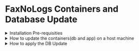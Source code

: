 # FaxNoLogs Containers and Database Update

<details><summary>Installation Pre-requisities</summary>
<p>

- Please make sure you have apply the [Initial Setup](https://github.com/kparginos/faxnologs-dbsetup).
	
>### If you already have done it, **DO NOT RUN IT AGAIN !!!**

</p>
</details>

<details><summary>How to update the containers(db and app) on a host machine</summary>
<p>

In order to update the latest containers you need to do the following:

* For the Windows Host run this command:

```
docker-compose -f FaxNoLogs-Containers-WinSetup.yml pull
```

* For the Linux Host run this command:

```
docker-compose -f FaxNoLogs-Containers-LinuxSetup.yml pull
```

Once finished run the following to update the web app container:

```
docker-compose up -d --no-deps faxnologs_webapp
```


</p>
</details>

<details><summary>How to apply the DB Update</summary>
<p>
At the host machine run the following:

```
docker exec faxnologs_webapp bash -c "apt-get update && apt-get -y install wget && wget --no-check-certificate https://github.com/kparginos/faxnologs-dbsetup/raw/main/DBUpdate.tar && mkdir dbupdate && tar xf DBUpdate.tar -C dbupdate && cd dbupdate && sed -i 's/localhost,1433/db/g' appsettings.json && dotnet FaxNoLogs.Migrations.dll"
```

The above command, should it run correctly, must apply the following:

  1. Update the container's OS
  2. Install **wget** utility
  3. Use wget to download the **DBUpdate.tar**
  4. Extract to above folder the contents of DBUpdate.tar
  5. Switch to dbsetup folder
  6. Run the DB update script
	
If the last command that updates the database completes successfully, there should be the following output to console:

```
Start Database Update...
Create Views...
Create Views - OK
Database Update Completed
```
</p>
</details>
